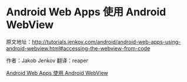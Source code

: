 # Android Web Apps 使用 Android WebView

原文地址：http://tutorials.jenkov.com/android/android-web-apps-using-android-webview.html#accessing-the-webview-from-code

作者：Jakob Jenkov
翻译：reaper

[Android Web Apps 使用 Android WebView](chapter1)
